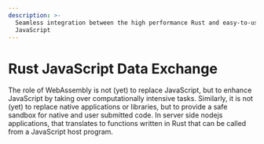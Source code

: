 ```yaml
---
description: >-
  Seamless integration between the high performance Rust and easy-to-use
  JavaScript
---
```


# Rust JavaScript Data Exchange

The role of WebAssembly is not \(yet\) to replace JavaScript, but to enhance JavaScript by taking over computationally intensive tasks. Similarly, it is not \(yet\) to replace native applications or libraries, but to provide a safe sandbox for native and user submitted code. In server side nodejs applications, that translates to functions written in Rust that can be called from a JavaScript host program.





